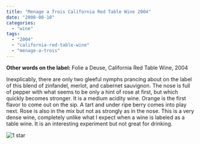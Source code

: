 ```yaml
---
title: "Menage a Trois California Red Table Wine 2004"
date: "2008-08-10"
categories:
  - "wine"
tags:
  - "2004"
  - "california-red-table-wine"
  - "menage-a-trois"
---
```


**Other words on the label:** Folie a Deuse, California Red Table Wine, 2004

Inexplicably, there are only two gleeful nymphs prancing about on the label of this blend of zinfandel, merlot, and cabernet sauvignon. The nose is full of pepper with what seems to be only a hint of rose at first, but which quickly becomes stronger. It is a medium acidity wine. Orange is the first flavor to come out on the sip. A tart and under ripe berry comes into play next. Rose is also in the mix but not as strongly as in the nose. This is a very dense wine, completely unlike what I expect when a wine is labeled as a table wine. It is an interesting experiment but not great for drinking.

![1 star](http://s3.amazonaws.com/thegourmez-wpmedia/2009/04/rating_olive1.gif "rating_olive1")
